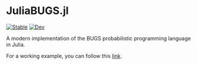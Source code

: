 # JuliaBUGS.jl
[![Stable](https://img.shields.io/badge/docs-stable-blue.svg)](https://TuringLang.github.io/JuliaBUGS.jl/stable)
[![Dev](https://img.shields.io/badge/docs-dev-blue.svg)](https://TuringLang.github.io/JuliaBUGS.jl/dev)

A modern implementation of the BUGS probabilistic programming language in Julia. 

For a working example, you can follow this [link](https://turinglang.org/JuliaBUGS.jl/dev/example).
